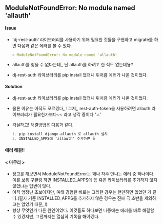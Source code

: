 
## ModuleNotFoundError: No module named 'allauth'

#### Issue

- 'dj-rest-auth' 라이브러리를 사용하기 위해 필요한 것들을 구현하고 migrate를 하면 다음과 같은 에러를 볼 수 있다. 

  ```markdown
  > ModuleNotFoundError: No module named 'allauth'
  ```

- allauth를 찾을 수 없다는데,, 난 allauth를 하려고 한 적도 없는데용? 

- dj-rest-auth 라이브러리를 pip install 했더니 위처럼 에러가 나온 것이었다. 

#### Solution

- dj-rest-auth 라이브러리를 pip install 했더니 위처럼 에러가 나온 것이었다. 

- 물론 이유는 아직도 모르겠다,,! 그저,, rest-auth-token을 사용하려면 allauth 라이브러리가 필요한가보다~~ 라고 생각 중이다 'ㅅ'

- 각설하고! 해결방법은 다음과 같다.

  ```markdown
  1. pip install django-allauth 로 allauth 설치
  2. INSTALLED_APPS에 'allauth' 추가하면 끝
  ```

#### 에러 해결!!

#### < 마무리 >

- 장고를 해보면서 ModuleNotFoundError는 꽤나 자주 만나는 에러 중 하나이다. 이를 보통 구글링 하면 INSTALLED_APPS에 앱 혹은 라이브러리를 추가하지 않지 않았냐는 답변이 많다.
- 아직 엄청난 초보이지만, 여태 경험한 바로는 그러한 경우는 왠만하면 없었던 거 같다.(필자 기준 INSTALLED_APPS를 추가하지 않은 경우는 진짜 극 초반을 제외하고는 없었기 때문,,!)
- 항상 무엇인가 다른 원인이었다. 이것들도 하다보면 나중에는 에러를 바로 해결할 수 있겠지만, 그전까지는 열심히 기록을 해야겠다.
